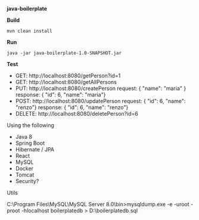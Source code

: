 **java-boilerplate**

**Build**

`mvn clean install`

**Run**

`java -jar java-boilerplate-1.0-SNAPSHOT.jar`

**Test**

- GET: http://localhost:8080/getPerson?id=1
- GET: http://localhost:8080/getAllPersons
- PUT: http://localhost:8080/createPerson
request: { "name": "maria" }
response: { "id": 6, "name": "maria"}
- POST: http://localhost:8080/updatePerson
request: { "id": 6, "name": "renzo"}
response: { "id": 6, "name": "renzo"}
- DELETE: http://localhost:8080/deletePerson?id=6

Using the following

- Java 8
- Spring Boot
- Hibernate / JPA
- React
- MySQL
- Docker
- Tomcat
- Security?

Utils

C:\Program Files\MySQL\MySQL Server 8.0\bin>mysqldump.exe -e -uroot -proot -hlocalhost boilerplatedb > D:\boilerplatedb.sql